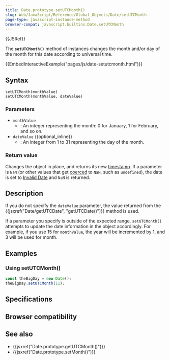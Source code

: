 ```yaml
---
title: Date.prototype.setUTCMonth()
slug: Web/JavaScript/Reference/Global_Objects/Date/setUTCMonth
page-type: javascript-instance-method
browser-compat: javascript.builtins.Date.setUTCMonth
---
```


{{JSRef}}

The **`setUTCMonth()`** method of  instances changes the month and/or day of the month for this date according to universal time.

{{EmbedInteractiveExample("pages/js/date-setutcmonth.html")}}

## Syntax

```js-nolint
setUTCMonth(monthValue)
setUTCMonth(monthValue, dateValue)
```

### Parameters

- `monthValue`
  - : An integer representing the month: 0 for January, 1 for February, and so on.
- `dateValue` {{optional_inline}}
  - : An integer from 1 to 31 representing the day of the month.

### Return value

Changes the  object in place, and returns its new [timestamp](/Web/JavaScript/Reference/Global_Objects/Date#the_epoch_timestamps_and_invalid_date). If a parameter is `NaN` (or other values that get [coerced](/Web/JavaScript/Reference/Global_Objects/Number#number_coercion) to `NaN`, such as `undefined`), the date is set to [Invalid Date](/Web/JavaScript/Reference/Global_Objects/Date#the_epoch_timestamps_and_invalid_date) and `NaN` is returned.

## Description

If you do not specify the `dateValue` parameter, the value returned from the
{{jsxref("Date/getUTCDate", "getUTCDate()")}} method is used.

If a parameter you specify is outside of the expected range, `setUTCMonth()`
attempts to update the date information in the  object accordingly.
For example, if you use 15 for `monthValue`, the year will be incremented by
1, and 3 will be used for month.

## Examples

### Using setUTCMonth()

```js
const theBigDay = new Date();
theBigDay.setUTCMonth(11);
```

## Specifications



## Browser compatibility



## See also

- {{jsxref("Date.prototype.getUTCMonth()")}}
- {{jsxref("Date.prototype.setMonth()")}}
